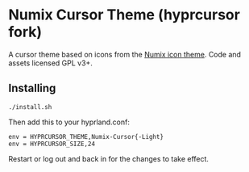 # Numix Cursor Theme (hyprcursor fork)

A cursor theme based on icons from the [Numix icon theme](https://github.com/numixproject/numix-icon-theme). Code and assets licensed GPL v3+. 

## Installing

```
./install.sh
```

Then add this to your hyprland.conf:
```
env = HYPRCURSOR_THEME,Numix-Cursor{-Light}
env = HYPRCURSOR_SIZE,24
```


Restart or log out and back in for the changes to take effect.


